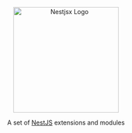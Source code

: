<p align="center">
  <a href="https://github.com/nestjsx/nestjsx/" target="blank"><img src="https://github.com/nestjsx/nestjsx/raw/master/img/logo.png" width="240" alt="Nestjsx Logo" /></a>
</p>
<p align="center">
  A set of <a href="https://github.com/nestjs/nest" target="blank">NestJS</a> extensions and modules
</p>
